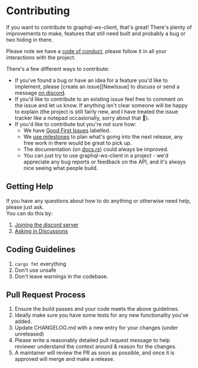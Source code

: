 # Contributing

If you want to contribute to graphql-ws-client, that's great!  There's plenty
of improvements to make, features that still need built and probably a bug or
two hiding in there.

Please note we have a [code of conduct][COC], please follow it in all your
interactions with the project.

There's a few different ways to contribute:

- If you've found a bug or have an idea for a feature you'd like to implement,
  please [create an issue][NewIssue] to discuss or send a message [on
  discord][Discord].
- If you'd like to contribute to an existing issue feel free to comment on the
  issue and let us know.  If anything isn't clear someone will be happy to
  explain (the project is still fairly new, and I have treated the issue
  tracker like a notepad occasionally, sorry about that 😬).
- If you'd like to contribute but you're not sure how:
  - We have [Good First Issues][GFI] labelled.
  - We [use milestones][Milestones] to plan what's going into the next release,
    any free work in there would be great to pick up.
  - The documentation (on [docs.rs](https://docs.rs/graphql-ws-client)) could
    always be improved.
  - You can just try to use graphql-ws-client in a project - we'd appreciate
    any bug reports or feedback on the API, and it's always nice seeing what
    people build.

## Getting Help

If you have any questions about how to do anything or otherwise need help, please just ask.  
You can do this by:

1. [Joining the discord server][Discord]
2. [Asking in Discussions][Discussions]

## Coding Guidelines

1. `cargo fmt` everything
2. Don't use unsafe
3. Don't leave warnings in the codebase.

## Pull Request Process

1. Ensure the build passes and your code meets the above guidelines.
2. Ideally make sure you have some tests for any new functionality you've added.
3. Update CHANGELOG.md with a new entry for your changes (under unreleased)
4. Please write a reasonably detailed pull request message to help reviewer
   understand the context around & reason for the changes.
5. A maintainer will review the PR as soon as possible, and once it is approved
   will merge and make a release.
   
[COC]: ./CODE_OF_CONDUCT.md
[Discord]: https://discord.gg/Y5xDmDP
[Discussions]: https://github.com/obmarg/graphql-ws-client/discussions/new
[GFI]: https://github.com/obmarg/graphql-ws-client/issues?q=is%3Aissue+is%3Aopen+label%3A%22good+first+issue%22
[Milestones]: https://github.com/obmarg/graphql-ws-client/milestones
